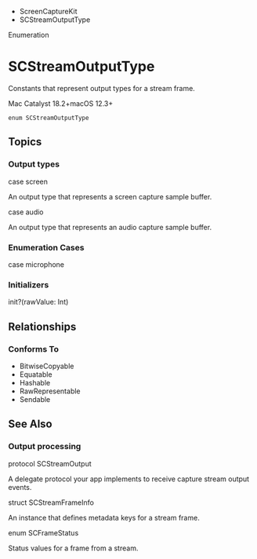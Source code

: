 

- ScreenCaptureKit
-  SCStreamOutputType 

Enumeration

# SCStreamOutputType

Constants that represent output types for a stream frame.

Mac Catalyst 18.2+macOS 12.3+

``` source
enum SCStreamOutputType
```

## Topics

### Output types

case screen

An output type that represents a screen capture sample buffer.

case audio

An output type that represents an audio capture sample buffer.

### Enumeration Cases

case microphone

### Initializers

init?(rawValue: Int)

## Relationships

### Conforms To

- BitwiseCopyable
- Equatable
- Hashable
- RawRepresentable
- Sendable

## See Also

### Output processing

protocol SCStreamOutput

A delegate protocol your app implements to receive capture stream output events.

struct SCStreamFrameInfo

An instance that defines metadata keys for a stream frame.

enum SCFrameStatus

Status values for a frame from a stream.

